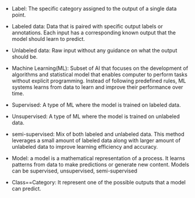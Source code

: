 - Label: The specific category assigned to the output of a single data point.

- Labeled data: Data that is paired with specific output labels or annotations.
                Each input has a corresponding known output that the model should learn to predict.

- Unlabeled data: Raw input without any guidance on what the output should be.

- Machine Learning(ML): Subset of AI that focuses on the development of algorithms and statistical model that enables computer to perform tasks without explicit programming.
                        Instead of following predefined rules, ML systems learns from data to learn and improve their performance over time.

- Supervised: A type of ML where the model is trained on labeled data. 

- Unsupervised: A type of ML where the model is trained on unlabeled data. 

- semi-supervised: Mix of both labeled and unlabeled data.
                  This method leverages a small amount of labeled data along with larger amount of unlabeled data to improve learning efficiency and accuracy.

- Model: a model is a mathematical representation of a process. It learns patterns from data to make predictions or generate new content.
  Models can be supervised, unsupervised, semi-supervised

- Class==Category: It represent one of the possible outputs that a model can predict.
